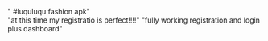 " #luquluqu fashion apk"  
"at this time my registratio is perfect!!!!" 
"fully working registration and login plus dashboard" 
